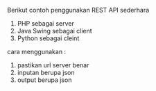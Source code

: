 Berikut contoh penggunakan REST API sederhara
1. PHP sebagai server
2. Java Swing sebagai client
3. Python sebagai cleint

cara menggunakan :
1. pastikan url server benar
2. inputan berupa json
3. output berupa json
